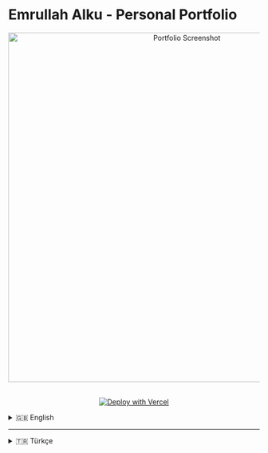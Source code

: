 # Emrullah Alku - Personal Portfolio

<div align="center">
  <img src="https://raw.githubusercontent.com/emrullahalku/Portfolio/public/image.png" alt="Portfolio Screenshot" width="700"/>
</div>

<br>

<div align="center">

[![Deploy with Vercel](https://vercel.com/button)](https://vercel.com/new/clone?repository-url=https%3A%2F%2Fgithub.com%2Femrullahalku%2FEmrullahPortfolio)

</div>

<details>
<summary>🇬🇧 English</summary>

## 🇬🇧 About The Project

This is the repository for my personal portfolio website, built to showcase my skills, projects, and professional journey. The entire site is designed to be dynamic and easily manageable, leveraging the power of Nuxt.js and Nuxt Content. All content, from the "About Me" story to my educational background and projects, is managed through simple Markdown files.

**Live Demo:** [**emrullahalku.me**](https://emrullahalku.me)

### ✨ Features

- **Fully Dynamic Content**: All text and data are fetched from local Markdown files using Nuxt Content.
- **Modern & Animated UI**: A unique circular navigation menu with smooth animations.
- **Dark/Light Mode**: Easy-to-use theme switcher for user comfort.
- **Interactive Elements**: Modals for viewing certificates, filterable project lists, and more.
- **SEO Optimized**: Dynamic meta tags for each page to ensure good search engine visibility.
- **Responsive Design**: Fully accessible on all devices, from desktops to mobile phones.

### 🛠️ Built With

- **Framework**: [Nuxt.js](https://nuxt.com/)
- **Content Management**: [Nuxt Content](https://content.nuxt.com/)
- **Styling**: Custom CSS with CSS Variables
- **Icons**: [Nuxt Icon](https://github.com/nuxt-modules/icon)
- **Deployment**: [Vercel](https://vercel.com/)

### 📂 Project Structure

A key feature of this project is its content management approach. All page content is stored in the `/content` directory.

- `/content/index.md`: Content for the homepage.
- `/content/about.md`: Content for the "About Me" page.
- `/content/education.md`: Contains educational history, certificates, and skills.
- `/content/repositories.md`: Lists all the projects.
- `/content/contact.md`: Information for the contact page.

The structure of this content is validated by schemas defined in `/content.config.ts` using Zod.

### 🚀 Getting Started

To get a local copy up and running, follow these simple steps.

**Prerequisites:**

- Node.js (v18.x or newer)
- npm or yarn

**Installation:**

1.  Clone the repo:
    ```sh
    git clone https://github.com/emrullahalku/Portfolio.git
    ```
2.  Navigate to the project directory:
    ```sh
    cd Portfolio
    ```
3.  Install NPM packages:
    ```sh
    npm install
    ```
4.  Run the development server:
    ```sh
    npm run dev
    ```
5.  Open [http://localhost:3000](http://localhost:3000) in your browser.

### 📜 License

Distributed under the MIT License. See `LICENSE` for more information.

</details>

---

<details>
<summary>🇹🇷 Türkçe</summary>

## 🇹🇷 Proje Hakkında

Bu repo, yeteneklerimi, projelerimi ve profesyonel yolculuğumu sergilemek amacıyla oluşturduğum kişisel portfolyo siteme aittir. Site, Nuxt.js ve Nuxt Content'in gücünden yararlanılarak tamamen dinamik ve kolayca yönetilebilir olacak şekilde tasarlanmıştır. "Hakkımda" hikayesinden eğitim geçmişime ve projelerime kadar tüm içerik, basit Markdown dosyaları aracılığıyla yönetilmektedir.

**Canlı Demo:** [**emrullahalku.me**](https://emrullahalku.me)

### ✨ Özellikler

- **Tamamen Dinamik İçerik**: Tüm metinler ve veriler, Nuxt Content kullanılarak yerel Markdown dosyalarından çekilir.
- **Modern ve Animasyonlu Arayüz**: Akıcı animasyonlara sahip eşsiz dairesel navigasyon menüsü.
- **Karanlık/Aydınlık Modu**: Kullanıcı konforu için kolay kullanımlı tema değiştirici.
- **Etkileşimli Öğeler**: Sertifikaları görüntülemek için modallar, filtrelenebilir proje listeleri ve daha fazlası.
- **SEO Uyumlu**: Arama motorlarında iyi bir görünürlük sağlamak için her sayfaya özel dinamik meta etiketleri.
- **Duyarlı Tasarım**: Masaüstünden mobil cihazlara kadar tüm cihazlarda tam erişilebilirlik.

### 🛠️ Kullanılan Teknolojiler

- **Framework**: [Nuxt.js](https://nuxt.com/)
- **İçerik Yönetimi**: [Nuxt Content](https://content.nuxt.com/)
- **Stil**: CSS Değişkenleri ile özel CSS
- **İkonlar**: [Nuxt Icon](https://github.com/nuxt-modules/icon)
- **Dağıtım (Deployment)**: [Vercel](https://vercel.com/)

### 📂 Proje Yapısı

Bu projenin en önemli özelliklerinden biri içerik yönetimi yaklaşımıdır. Tüm sayfa içeriği `/content` dizininde saklanmaktadır.

- `/content/index.md`: Ana sayfa içeriği.
- `/content/about.md`: "Hakkımda" sayfası içeriği.
- `/content/education.md`: Eğitim geçmişi, sertifikalar ve yetenekleri içerir.
- `/content/repositories.md`: Tüm projeleri listeler.
- `/content/contact.md`: İletişim sayfası bilgileri.

Bu içeriklerin yapısı, `/content.config.ts` dosyasında Zod kullanılarak tanımlanan şemalarla doğrulanır.

### 🚀 Yerel Kurulum ve Çalıştırma

Projenin yerel bir kopyasını alıp çalıştırmak için aşağıdaki basit adımları izleyin.

**Ön Gereksinimler:**

- Node.js (v18.x veya daha yeni)
- npm veya yarn

**Kurulum:**

1.  Repoyu klonlayın:
    ```sh
    git clone https://github.com/emrullahalku/Portfolio.git
    ```
2.  Proje dizinine gidin:
    ```sh
    cd Portfolio
    ```
3.  NPM paketlerini yükleyin:
    ```sh
    npm install
    ```
4.  Geliştirme sunucusunu çalıştırın:
    ```sh
    npm run dev
    ```
5.  Tarayıcınızda [http://localhost:3000](http://localhost:3000) adresini açın.

### 📜 Lisans

MIT Lisansı altında dağıtılmaktadır. Daha fazla bilgi için `LICENSE` dosyasına bakın.

</details>
